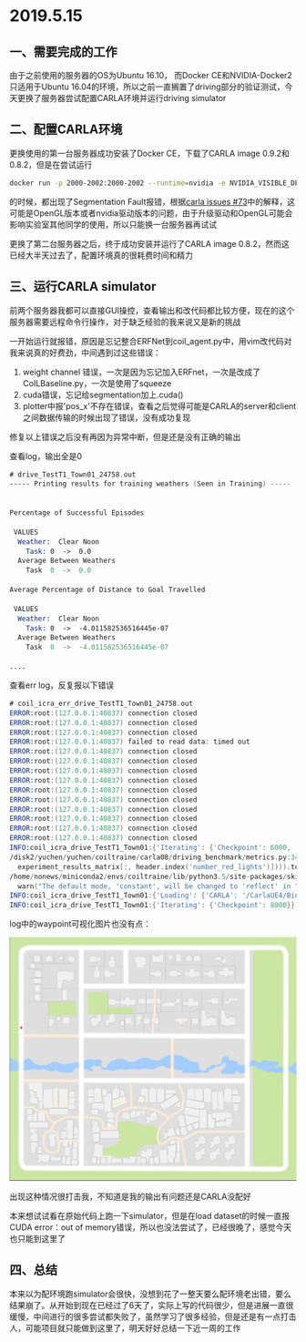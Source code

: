 # 2019.5.15

## 一、需要完成的工作

由于之前使用的服务器的OS为Ubuntu 16.10， 而Docker CE和NVIDIA-Docker2只适用于Ubuntu 16.04的环境，所以之前一直搁置了driving部分的验证测试，今天更换了服务器尝试配置CARLA环境并运行driving simulator

## 二、配置CARLA环境

更换使用的第一台服务器成功安装了Docker CE，下载了CARLA image 0.9.2和0.8.2，但是在尝试运行

```bash
docker run -p 2000-2002:2000-2002 --runtime=nvidia -e NVIDIA_VISIBLE_DEVICES=0 carlasim/carla:0.8.4
```

的时候，都出现了Segmentation Fault报错，根据[carla issues #73](https://github.com/carla-simulator/carla/issues/73)中的解释，这可能是OpenGL版本或者nvidia驱动版本的问题，由于升级驱动和OpenGL可能会影响实验室其他同学的使用，所以只能换一台服务器再试试

更换了第二台服务器之后，终于成功安装并运行了CARLA image 0.8.2，然而这已经大半天过去了，配置环境真的很耗费时间和精力

## 三、运行CARLA simulator

前两个服务器我都可以直接GUI操控，查看输出和改代码都比较方便，现在的这个服务器需要远程命令行操作，对于缺乏经验的我来说又是新的挑战

一开始运行就报错，原因是忘记整合ERFNet到coil_agent.py中，用vim改代码对我来说真的好费劲，中间遇到过这些错误：

1. weight channel 错误，一次是因为忘记加入ERFnet，一次是改成了CoILBaseline.py，一次是使用了squeeze
2. cuda错误，忘记给segmentation加上.cuda()
3. plotter中报'pos_x'不存在错误，查看之后觉得可能是CARLA的server和client之间数据传输的时候出现了错误，没有成功复现

修复以上错误之后没有再因为异常中断，但是还是没有正确的输出

查看log，输出全是0

```asm
# drive_TestT1_Town01_24758.out
----- Printing results for training weathers (Seen in Training) -----


Percentage of Successful Episodes

 VALUES 
  Weather:  Clear Noon
    Task: 0  ->  0.0
  Average Between Weathers
    Task  0  ->  0.0

Average Percentage of Distance to Goal Travelled 

 VALUES 
  Weather:  Clear Noon
    Task: 0  ->  -4.011582536516445e-07
  Average Between Weathers
    Task  0  ->  -4.011582536516445e-07
    
....
```

查看err log，反复报以下错误

```asm
# coil_icra_err_drive_TestT1_Town01_24758.out
ERROR:root:(127.0.0.1:40837) connection closed
ERROR:root:(127.0.0.1:40837) connection closed
ERROR:root:(127.0.0.1:40837) connection closed
ERROR:root:(127.0.0.1:40837) failed to read data: timed out
ERROR:root:(127.0.0.1:40837) connection closed
ERROR:root:(127.0.0.1:40837) connection closed
ERROR:root:(127.0.0.1:40837) connection closed
ERROR:root:(127.0.0.1:40837) connection closed
ERROR:root:(127.0.0.1:40837) connection closed
ERROR:root:(127.0.0.1:40837) connection closed
ERROR:root:(127.0.0.1:40837) connection closed
ERROR:root:(127.0.0.1:40837) connection closed
ERROR:root:(127.0.0.1:40837) connection closed
ERROR:root:(127.0.0.1:40837) connection closed
INFO:coil_icra_drive_TestT1_Town01:{'Iterating': {'Checkpoint': 6000, 'Agent': "tensor(0.1058, device='cuda:0', grad_fn=<SelectBackward>)"}}
/disk2/yuchen/yuchen/coiltraine/carla08/driving_benchmark/metrics.py:340: RuntimeWarning: invalid value encountered in true_divide
  experiment_results_matrix[:, header.index('number_red_lights')]))).tolist()
/home/nonews/miniconda2/envs/coiltraine/lib/python3.5/site-packages/skimage/transform/_warps.py:84: UserWarning: The default mode, 'constant', will be changed to 'reflect' in skimage 0.15.
  warn("The default mode, 'constant', will be changed to 'reflect' in "
INFO:coil_icra_drive_TestT1_Town01:{'Loading': {'CARLA': '/CarlaUE4/Binaries/Linux/CarlaUE4-windowed-benchmark-fps=10-world-port=57786'}}
INFO:coil_icra_drive_TestT1_Town01:{'Iterating': {'Checkpoint': 8000}}
```

log中的waypoint可视化图片也没有点：

![](img/7.png)

出现这种情况很打击我，不知道是我的输出有问题还是CARLA没配好

本来想试试看在原始代码上跑一下simulator，但是在load dataset的时候一直报CUDA error：out of memory错误，所以也没法尝试了，已经很晚了，感觉今天也只能到这里了

## 四、总结

本来以为配环境跑simulator会很快，没想到花了一整天要么配环境老出错，要么结果崩了。从开始到现在已经过了6天了，实际上写的代码很少，但是进展一直很缓慢，中间进行的很多尝试都失败了，虽然学习了很多经验，但是还是有一点打击人，可能项目就只能做到这里了，明天好好总结一下近一周的工作

